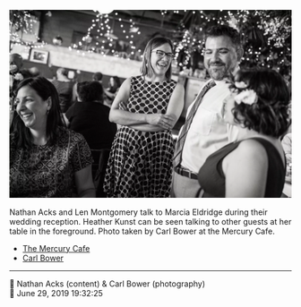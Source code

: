 ![Nathan Acks and Len Montgomery talk to Marcia Eldridge](assets/89cd298d036cc694654417f18735b44c.webp)

Nathan Acks and Len Montgomery talk to Marcia Eldridge during their wedding reception. Heather Kunst can be seen talking to other guests at her table in the foreground. Photo taken by Carl Bower at the Mercury Cafe.

* [The Mercury Cafe](http://mercurycafe.com)
* [Carl Bower](https://carlbowerphotos.com)

- - - -

<span aria-hidden="true">👥</span> Nathan Acks (content) & Carl Bower (photography)  
<span aria-hidden="true">📅</span> June 29, 2019 19:32:25
